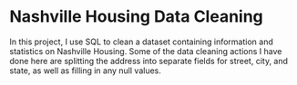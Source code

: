 # Nashville Housing Data Cleaning

In this project, I use SQL to clean a dataset containing information and statistics on Nashville Housing. Some of the data cleaning actions I have done here are splitting the address into separate fields for street, city, and state, as well as filling in any null values. 
